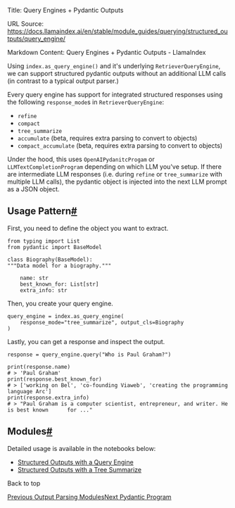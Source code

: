 Title: Query Engines + Pydantic Outputs

URL Source: https://docs.llamaindex.ai/en/stable/module_guides/querying/structured_outputs/query_engine/

Markdown Content:
Query Engines + Pydantic Outputs - LlamaIndex


Using `index.as_query_engine()` and it's underlying `RetrieverQueryEngine`, we can support structured pydantic outputs without an additional LLM calls (in contrast to a typical output parser.)

Every query engine has support for integrated structured responses using the following `response_mode`s in `RetrieverQueryEngine`:

*   `refine`
*   `compact`
*   `tree_summarize`
*   `accumulate` (beta, requires extra parsing to convert to objects)
*   `compact_accumulate` (beta, requires extra parsing to convert to objects)

Under the hood, this uses `OpenAIPydanitcProgam` or `LLMTextCompletionProgram` depending on which LLM you've setup. If there are intermediate LLM responses (i.e. during `refine` or `tree_summarize` with multiple LLM calls), the pydantic object is injected into the next LLM prompt as a JSON object.

Usage Pattern[#](https://docs.llamaindex.ai/en/stable/module_guides/querying/structured_outputs/query_engine/#usage-pattern "Permanent link")
---------------------------------------------------------------------------------------------------------------------------------------------

First, you need to define the object you want to extract.

```
from typing import List
from pydantic import BaseModel

class Biography(BaseModel):
"""Data model for a biography."""

    name: str
    best_known_for: List[str]
    extra_info: str
```

Then, you create your query engine.

```
query_engine = index.as_query_engine(
    response_mode="tree_summarize", output_cls=Biography
)
```

Lastly, you can get a response and inspect the output.

```
response = query_engine.query("Who is Paul Graham?")

print(response.name)
# > 'Paul Graham'
print(response.best_known_for)
# > ['working on Bel', 'co-founding Viaweb', 'creating the programming language Arc']
print(response.extra_info)
# > "Paul Graham is a computer scientist, entrepreneur, and writer. He is best known      for ..."
```

Modules[#](https://docs.llamaindex.ai/en/stable/module_guides/querying/structured_outputs/query_engine/#modules "Permanent link")
---------------------------------------------------------------------------------------------------------------------------------

Detailed usage is available in the notebooks below:

*   [Structured Outputs with a Query Engine](https://docs.llamaindex.ai/en/stable/examples/query_engine/pydantic_query_engine/)
*   [Structured Outputs with a Tree Summarize](https://docs.llamaindex.ai/en/stable/examples/response_synthesizers/pydantic_tree_summarize/)

Back to top

[Previous Output Parsing Modules](https://docs.llamaindex.ai/en/stable/module_guides/querying/structured_outputs/output_parser/)[Next Pydantic Program](https://docs.llamaindex.ai/en/stable/module_guides/querying/structured_outputs/pydantic_program/)
